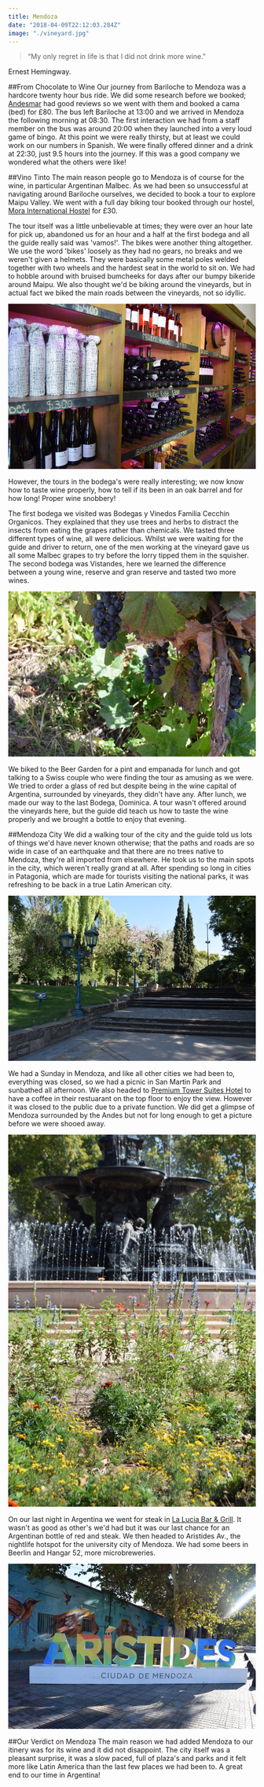 ```yaml
---
title: Mendoza
date: "2018-04-09T22:12:03.284Z"
image: "./vineyard.jpg"
---
```


>“My only regret in life is that I did not drink more wine."

Ernest Hemingway.


##From Chocolate to Wine
Our journey from Bariloche to Mendoza was a hardcore twenty hour bus ride. We did some research before we booked; [Andesmar](https://www.andesmar.com/en/) had good reviews so we went with them and booked a cama (bed) for £80. The bus left Bariloche at 13:00 and we arrived in Mendoza the following morning at 08:30. The first interaction we had from a staff member on the bus was around 20:00 when they launched into a very loud game of bingo. At this point we were really thirsty, but at least we could work on our numbers in Spanish. We were finally offered dinner and a drink at 22:30, just 9.5 hours into the journey. If this was a good company we wondered what the others were like!

##Vino Tinto
The main reason people go to Mendoza is of course for the wine, in particular Argentinan Malbec. As we had been so unsuccessful at navigating around Bariloche ourselves, we decided to book a tour to explore Maipu Valley. We went with a full day biking tour booked through our hostel, [Mora International Hostel](http://hostel-mora-mendoza.mendoza-hotels-ar.com/en/) for £30.

The tour itself was a little unbelievable at times; they were over an hour late for pick up, abandoned us for an hour and a half at the first bodega and all the guide really said was 'vamos!'. The bikes were another thing altogether. We use the word 'bikes' loosely as they had no gears, no breaks and we weren't given a helmets. They were basically some metal poles welded together with two wheels and the hardest seat in the world to sit on. We had to hobble around with bruised bumcheeks for days after our bumpy bikeride around Maipu. We also thought we'd be biking around the vineyards, but in actual fact we biked the main roads between the vineyards, not so idyllic.

![Wine](./wine.jpg "Wine")

However, the tours in the bodega's were really interesting; we now know how to taste wine properly, how to tell if its been in an oak barrel and for how long! Proper wine snobbery!

The first bodega we visited was Bodegas y Vinedos Familia Cecchin Organicos. They explained that they use trees and herbs to distract the insects from eating the grapes rather than chemicals. We tasted three different types of wine, all were delicious. Whilst we were waiting for the guide and driver to return, one of the men working at the vineyard gave us all some Malbec grapes to try before the lorry tipped them in the squisher. The second bodega was Vistandes, here we learned the difference between a young wine, reserve and gran reserve and tasted two more wines.

![Grapes](./grapes.jpg "Grapes")

We biked to the Beer Garden for a pint and empanada for lunch and got talking to a Swiss couple who were finding the tour as amusing as we were. We tried to order a glass of red but despite being in the wine capital of Argentina, surrounded by vineyards, they didn't have any. After lunch, we made our way to the last Bodega, Dominica. A tour wasn't offered around the vineyards here, but the guide did teach us how to taste the wine properly and we brought a bottle to enjoy that evening.

##Mendoza City
We did a walking tour of the city and the guide told us lots of things we'd have never known otherwise; that the paths and roads are so wide in case of an earthquake and that there are no trees native to Mendoza, they're all imported from elsewhere. He took us to the main spots in the city, which weren't really grand at all. After spending so long in cities in Patagonia, which are made for tourists visiting the national parks, it was refreshing to be back in a true Latin American city.

![Plaza Independencia](./plazaindependencia.jpg "Plaza Independencia")

We had a Sunday in Mendoza, and like all other cities we had been to, everything was closed, so we had a picnic in San Martin Park and sunbathed all afternoon. We also headed to [Premium Tower Suites Hotel](http://www.premiumtowersuites.com/mendoza/) to have a coffee in their restuarant on the top floor to enjoy the view. However it was closed to the public due to a private function. We did get a glimpse of Mendoza surrounded by the Andes but not for long enough to get a picture before we were shooed away.

![San Martin Park](./sanmartin.jpg "San Martin Park")

On our last night in Argentina we went for steak in [La Lucia Bar & Grill](http://www.laluciagrillbar.com.ar/). It wasn't as good as other's we'd had but it was our last chance for an Argentinan bottle of red and steak. We then headed to Aristides Av., the nightlife hotspot for the university city of Mendoza. We had some beers in Beerlin and Hangar 52, more microbreweries.

![Aristides](./aristides.jpg "Aristides")

##Our Verdict on Mendoza
The main reason we had added Mendoza to our itinery was for its wine and it did not disappoint. The city itself was a pleasant surprise, it was a slow paced, full of plaza's and parks and it felt more like Latin America than the last few places we had been to. A great end to our time in Argentina!


